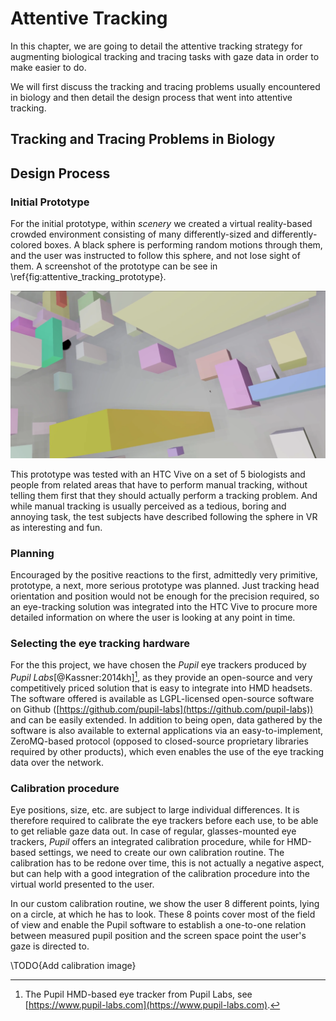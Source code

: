 # Attentive Tracking

In this chapter, we are going to detail the attentive tracking strategy for augmenting biological tracking and tracing tasks with gaze data in order to make easier to do.

We will first discuss the tracking and tracing problems usually encountered in biology and then detail the design process that went into attentive tracking.

## Tracking and Tracing Problems in Biology

## Design Process

### Initial Prototype

For the initial prototype, within _scenery_ we created a virtual reality-based crowded environment consisting of many differently-sized and differently-colored boxes. A black sphere is performing random motions through them, and the user was instructed to follow this sphere, and not lose sight of them. A screenshot of the prototype can be see in \ref{fig:attentive_tracking_prototype}.

![\label{fig:attentive_tracking_prototype}2D Screenshot of the attentive tracking prototype. The sphere to be tracked can be seen in the upper left corner of the image. See the text for details.](./figures/attentive_tracking_prototype.png)

This prototype was tested with an HTC Vive on a set of 5 biologists and people from related areas that have to perform manual tracking, without telling them first that they should actually perform a tracking problem. And while manual tracking is usually perceived as a tedious, boring and annoying task, the test subjects have described following the sphere in VR as interesting and fun.

### Planning

Encouraged by the positive reactions to the first, admittedly very primitive, prototype, a next, more serious prototype was planned. Just tracking head orientation and position would not be enough for the precision required, so an eye-tracking solution was integrated into the HTC Vive to procure more detailed information on where the user is looking at any point in time.

### Selecting the eye tracking hardware

For the this project, we have chosen the _Pupil_ eye trackers produced by _Pupil Labs_[@Kassner:2014kh][^pupilnote], as they provide an open-source and very competitively priced solution that is easy to integrate into HMD headsets. The software offered is available as LGPL-licensed open-source software on Github ([https://github.com/pupil-labs](https://github.com/pupil-labs)) and can be easily extended. In addition to being open, data gathered by the software is also available to external applications via an easy-to-implement, ZeroMQ-based protocol (opposed to closed-source proprietary libraries required by other products), which even enables the use of the eye tracking data over the network.

[^pupilnote]: The Pupil HMD-based eye tracker from Pupil Labs, see [https://www.pupil-labs.com](https://www.pupil-labs.com).

### Calibration procedure

Eye positions, size, etc. are subject to large individual differences. It is therefore required to calibrate the eye trackers before each use, to be able to get reliable gaze data out. In case of regular, glasses-mounted eye trackers, _Pupil_ offers an integrated calibration procedure, while for HMD-based settings, we need to create our own calibration routine. The calibration has to be redone over time, this is not actually a negative aspect, but can help with a good integration of the calibration procedure into the virtual world presented to the user.

In our custom calibration routine, we show the user 8 different points, lying on a circle, at which he has to look. These 8 points cover most of the field of view and enable the Pupil software to establish a one-to-one relation between measured pupil position and the screen space point the user's gaze is directed to.

\TODO{Add calibration image}
